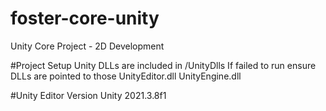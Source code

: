 # foster-core-unity
Unity Core Project - 2D Development

#Project Setup
Unity DLLs are included in /UnityDlls
If failed to run ensure DLLs are pointed to those
UnityEditor.dll
UnityEngine.dll

#Unity Editor Version
Unity 2021.3.8f1
